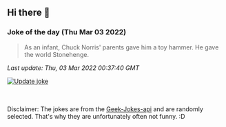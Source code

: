 ## Hi there 👋

### Joke of the day (Thu Mar 03 2022)
<!-- joke -->
>As an infant, Chuck Norris' parents gave him a toy hammer. He gave the world Stonehenge.
<!-- /joke -->

*Last update: Thu, 03 Mar 2022 00:37:40 GMT*

[![Update joke](https://github.com/nclskfm/nclskfm/actions/workflows/joke.yml/badge.svg)](https://github.com/nclskfm/nclskfm/actions/workflows/joke.yml)

<br><br>
Disclaimer: The jokes are from the [Geek-Jokes-api](https://github.com/sameerkumar18/geek-joke-api) and are randomly selected. That's why they are unfortunately often not funny. :D
